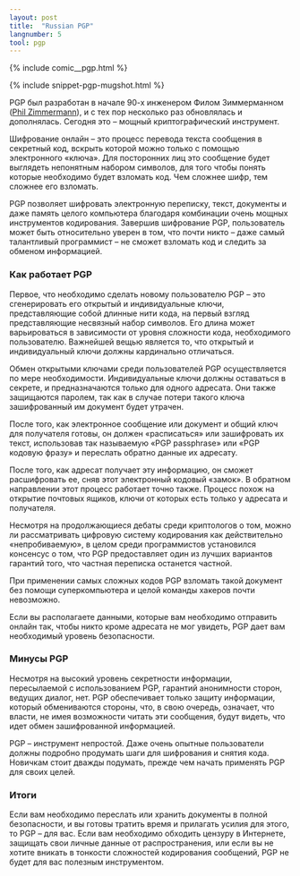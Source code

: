 ```yaml
---
layout: post
title:  "Russian PGP"
langnumber: 5
tool: pgp
---
```


{% include comic__pgp.html %}


{% include snippet-pgp-mugshot.html %}

PGP был разработан в начале 90-х инженером Филом Зиммерманном (<a href='http://en.wikipedia.org/wiki/Phil_Zimmermann' target='_blank'>Phil Zimmermann</a>), и с тех пор несколько раз обновлялась и дополнялась. Сегодня это – мощный криптографический инструмент.

Шифрование онлайн – это процесс перевода текста сообщения в секретный код, вскрыть которой можно только с помощью электронного «ключа». Для посторонних лиц это сообщение будет выглядеть непонятным набором символов, для того чтобы понять которые необходимо будет взломать код. Чем сложнее шифр, тем сложнее его взломать.

PGP позволяет шифровать электронную переписку, текст, документы и даже память целого компьютера благодаря комбинации очень мощных инструментов кодирования. Завершив шифрование PGP, пользователь может быть относительно уверен в том, что почти никто – даже самый талантливый программист – не сможет взломать код и следить за обменом информацией.


<h3 class='subhed icon how'>Как работает PGP</h3>

Первое, что необходимо сделать новому пользователю PGP – это сгенерировать его открытый и индивидуальные ключи, представляющие собой длинные нити кода, на первый взгляд представляющие несвязный набор символов. Его длина может варьироваться в зависимости от уровня сложности кода, необходимого пользователю. Важнейшей вещью является то, что открытый и индивидуальный ключи должны кардинально отличаться.

Обмен открытыми ключами среди пользователей PGP осуществляется по мере необходимости. Индивидуальные ключи должны оставаться в секрете, и предназначаются только для одного адресата. Они также защищаются паролем, так как в случае потери такого ключа зашифрованный им документ будет утрачен.

После того, как электронное сообщение или документ и общий ключ для получателя готовы, он должен «расписаться» или зашифровать их текст, использовав так называемую «PGP passphrase» или «PGP кодовую фразу» и переслать обратно данные их адресату.

После того, как адресат получает эту информацию, он сможет расшифровать ее, сняв этот электронный кодовый «замок». В обратном направлении этот процесс работает точно также. Процесс похож на открытие почтовых ящиков, ключи от которых есть только у адресата и получателя.

Несмотря на продолжающиеся дебаты среди криптологов о том, можно ли рассматривать цифровую систему кодирования как действительно «непробиваемую», в целом среди программистов установился консенсус о том, что PGP предоставляет один из лучших вариантов гарантий того, что частная переписка останется частной.

При применении самых сложных кодов PGP взломать такой документ без помощи суперкомпьютера и целой команды хакеров почти невозможно.

Если вы располагаете данными, которые вам необходимо отправить онлайн так, чтобы никто кроме адресата не мог увидеть, PGP дает вам необходимый уровень безопасности.

<h3 class='subhed icon caution'>Минусы PGP</h3>

Несмотря на высокий уровень секретности информации, пересылаемой с использованием PGP, гарантий анонимности сторон, ведущих диалог, нет. PGP обеспечивает только защиту информации, который обмениваются стороны, что, в свою очередь, означает, что власти, не имея возможности читать эти сообщения, будут видеть, что идет обмен зашифрованной информацией.

PGP – инструмент непростой. Даже очень опытные пользователи должны подробно продумать шаги для шифрования и снятия кода. Новичкам стоит дважды подумать, прежде чем начать применять PGP для своих целей.

<h3 class='subhed icon bottomLine'>Итоги</h3>

Если вам необходимо переслать или хранить документы в полной безопасности, и вы готовы тратить время и прилагать усилия для этого, то PGP – для вас. Если вам необходимо обходить цензуру в Интернете, защищать свои личные данные от распространения, или если вы не хотите вникать в тонкости сложностей кодирования сообщений, PGP не будет для вас полезным инструментом.
